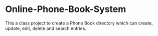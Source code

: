# Online-Phone-Book-System
This a class project to create a Phone Book directory which can create, update, edit, delete and search entries.
